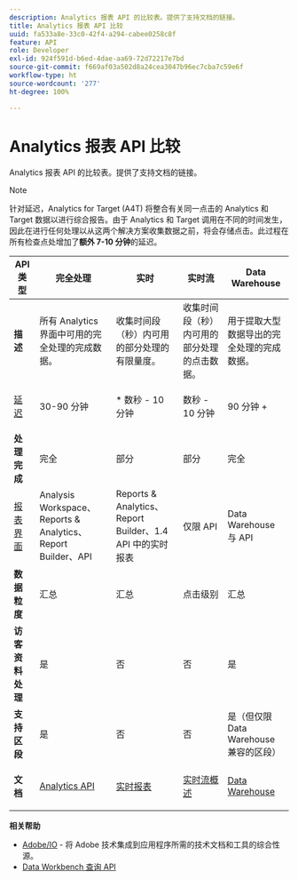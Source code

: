 ```yaml
---
description: Analytics 报表 API 的比较表。提供了支持文档的链接。
title: Analytics 报表 API 比较
uuid: fa533a8e-33c0-42f4-a294-cabee0258c8f
feature: API
role: Developer
exl-id: 924f591d-b6ed-4dae-aa69-72d72217e7bd
source-git-commit: f669af03a502d8a24cea3047b96ec7cba7c59e6f
workflow-type: ht
source-wordcount: '277'
ht-degree: 100%

---
```


# Analytics 报表 API 比较

Analytics 报表 API 的比较表。提供了支持文档的链接。

>[!NOTE]
>
>针对延迟，Analytics for Target (A4T) 将整合有关同一点击的 Analytics 和 Target 数据以进行综合报告。由于 Analytics 和 Target 调用在不同的时间发生，因此在进行任何处理以从这两个解决方案收集数据之前，将会存储点击。此过程在所有检查点处增加了&#x200B;**额外 7-10 分钟**&#x200B;的延迟。

<table id="table_7AF4FD678D494063ADF459B3CBC3EF3F"> 
 <thead> 
  <tr> 
   <th colname="col1" class="entry"> API 类型 </th> 
   <th colname="col2" class="entry"> 完全处理 </th> 
   <th colname="col3" class="entry"> 实时 </th> 
   <th colname="col4" class="entry"> 实时流 </th> 
   <th colname="col5" class="entry"> Data Warehouse </th> 
  </tr> 
 </thead>
 <tbody> 
  <tr> 
   <td colname="col1"> <b>描述</b> </td> 
   <td colname="col2"> 所有 Analytics 界面中可用的完全处理的完成数据。 </td> 
   <td colname="col3"> 收集时间段（秒）内可用的部分处理的有限量度。 </td> 
   <td colname="col4"> 收集时间段（秒）内可用的部分处理的点击数据。 </td> 
   <td colname="col5"> 用于提取大型数据导出的完全处理的完成数据。 </td> 
  </tr> 
  <tr> 
   <td colname="col1"> <p><a href="https://experienceleague.adobe.com/docs/analytics/technotes/latency.html?lang=zh-Hans"  > 延迟</a> </p> </td> 
   <td colname="col2"> 30-90 分钟 </td> 
   <td colname="col3"> * 数秒 - 10 分钟 </td> 
   <td colname="col4"> 数秒 - 10 分钟 </td> 
   <td colname="col5"> 90 分钟 + </td> 
  </tr> 
  <tr> 
   <td colname="col1"> <b>处理完成</b> </td> 
   <td colname="col2"> 完全 </td> 
   <td colname="col3"> 部分 </td> 
   <td colname="col4"> 部分 </td> 
   <td colname="col5"> 完全 </td> 
  </tr> 
  <tr> 
   <td colname="col1"> <a href="https://experienceleague.adobe.com/docs/analytics/landing/home.html?lang=zh-Hans"  > 报表界面</a> </td> 
   <td colname="col2"> Analysis Workspace、Reports &amp; Analytics、Report Builder、API </td> 
   <td colname="col3"> Reports &amp; Analytics、Report Builder、1.4 API 中的实时报表 </td> 
   <td colname="col4"> 仅限 API </td> 
   <td colname="col5"> Data Warehouse 与 API </td> 
  </tr> 
  <tr> 
   <td colname="col1"> <b>数据粒度</b> </td> 
   <td colname="col2"> 汇总 </td> 
   <td colname="col3"> 汇总 </td> 
   <td colname="col4"> 点击级别 </td> 
   <td colname="col5"> 汇总 </td> 
  </tr> 
  <tr> 
   <td colname="col1"> <b>访客资料处理</b> </td> 
   <td colname="col2"> 是 </td> 
   <td colname="col3"> 否 </td> 
   <td colname="col4"> 否 </td> 
   <td colname="col5"> 是 </td> 
  </tr> 
  <tr> 
   <td colname="col1"> <b>支持区段</b> </td> 
   <td colname="col2"> 是 </td> 
   <td colname="col3"> 否 </td> 
   <td colname="col4"> 否 </td> 
   <td colname="col5"> 是（但仅限 Data Warehouse 兼容的区段） </td> 
  </tr> 
   <tr> 
   <td colname="col1"> <b>文档</b> </td> 
   <td colname="col2"> <p> <a href="https://www.adobe.io/apis/experiencecloud/analytics/docs.html"  > Analytics API</a> </p> </td> 
   <td colname="col3"> <p> <a href="https://github.com/AdobeDocs/analytics-1.4-apis"  > 实时报表</a> </p> </td> 
   <td colname="col4"> <p> <a href="https://github.com/AdobeDocs/analytics-1.4-apis/blob/master/docs/live-stream-api/getting_started.md"  > 实时流概述</a> </p> </td> 
   <td colname="col5"> <p><a href="https://experienceleague.adobe.com/docs/analytics/export/data-warehouse/data-warehouse.html?lang=zh-Hans"  > Data Warehouse</a> </p> </td> 
  </tr> 
 </tbody> 
</table>

**相关帮助**

* [Adobe/IO](https://www.adobe.io/) - 将 Adobe 技术集成到应用程序所需的技术文档和工具的综合性源。
* [Data Workbench 查询 API](https://marketing.adobe.com/developer/documentation/data-workbench-query-api/c-ins-qry-api)
